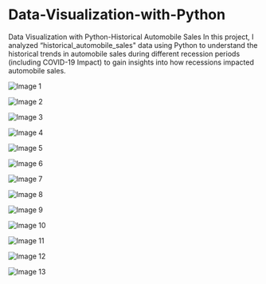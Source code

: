# Data-Visualization-with-Python
Data Visualization with Python-Historical Automobile Sales
In this project, I analyzed “historical_automobile_sales" data using Python to understand the historical trends in automobile sales during different recession periods (including COVID-19 Impact) to gain insights into how recessions impacted automobile sales.


![Image 1](https://github.com/JOHNSAMAMI/Data-Visualization-with-Python/assets/141728918/6fbd8870-65c1-4f07-b6ae-e6b561266dd7)

![Image 2](https://github.com/JOHNSAMAMI/Data-Visualization-with-Python/assets/141728918/77e57c88-9368-4875-9ab8-940ac7a14c49)

![Image 3](https://github.com/JOHNSAMAMI/Data-Visualization-with-Python/assets/141728918/b6a55bd8-9842-4fcf-b4cb-5c4b0b58743c)


![Image 4](https://github.com/JOHNSAMAMI/Data-Visualization-with-Python/assets/141728918/6b101c78-7db3-45ba-b3e2-00ba55c87677)


![Image 5](https://github.com/JOHNSAMAMI/Data-Visualization-with-Python/assets/141728918/7168e8e8-a7f2-4ec1-af5d-32b0ddc8e406)


![Image 6](https://github.com/JOHNSAMAMI/Data-Visualization-with-Python/assets/141728918/d4ef1616-2f2c-47af-8820-eb334c336e5c)


![Image 7](https://github.com/JOHNSAMAMI/Data-Visualization-with-Python/assets/141728918/a77973e2-59e4-468e-ad21-6d9ef12a2062)

![Image 8](https://github.com/JOHNSAMAMI/Data-Visualization-with-Python/assets/141728918/7309fa1e-9681-40f2-aefd-87e8ad8b0714)


![Image 9](https://github.com/JOHNSAMAMI/Data-Visualization-with-Python/assets/141728918/bbddc9b3-2506-4edb-aa28-4a79e9ba5911)


![Image 10](https://github.com/JOHNSAMAMI/Data-Visualization-with-Python/assets/141728918/dc7a5097-5a5b-4138-82ba-89a46aeb0c5d)


![Image 11](https://github.com/JOHNSAMAMI/Data-Visualization-with-Python/assets/141728918/15ef54a2-904b-443d-a7db-6653646c23a1)


![Image 12](https://github.com/JOHNSAMAMI/Data-Visualization-with-Python/assets/141728918/4cafe900-4804-4734-ba61-e66604ef53fc)


![Image 13](https://github.com/JOHNSAMAMI/Data-Visualization-with-Python/assets/141728918/14cb0cf3-d776-4c29-b1c1-903373ea21ac)
